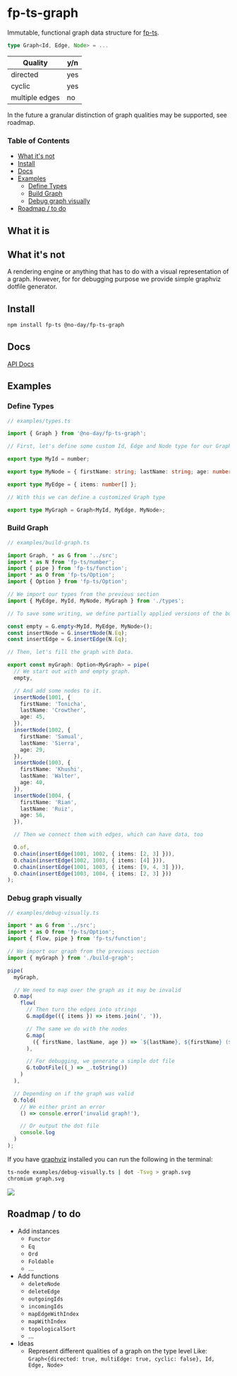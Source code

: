 # fp-ts-graph

Immutable, functional graph data structure for [fp-ts](https://github.com/gcanti/fp-ts).

```ts
type Graph<Id, Edge, Node> = ...
```

| Quality        | y/n |
| -------------- | --- |
| directed       | yes |
| cyclic         | yes |
| multiple edges | no  |

In the future a granular distinction of graph qualities may be supported, see roadmap.

### Table of Contents

<!-- START doctoc generated TOC please keep comment here to allow auto update -->
<!-- DON'T EDIT THIS SECTION, INSTEAD RE-RUN doctoc TO UPDATE -->

- [What it's not](#what-its-not)
- [Install](#install)
- [Docs](#docs)
- [Examples](#examples)
  - [Define Types](#define-types)
  - [Build Graph](#build-graph)
  - [Debug graph visually](#debug-graph-visually)
- [Roadmap / to do](#roadmap--to-do)

<!-- END doctoc generated TOC please keep comment here to allow auto update -->

## What it is

## What it's not

A rendering engine or anything that has to do with a visual representation of a graph. However, for for debugging purpose we provide simple graphviz dotfile generator.

## Install

```bash
npm install fp-ts @no-day/fp-ts-graph
```

## Docs

[API Docs](https://no-day.github.io/fp-ts-graph/modules/index.ts.html)

## Examples

### Define Types

```ts
// examples/types.ts

import { Graph } from '@no-day/fp-ts-graph';

// First, let's define some custom Id, Edge and Node type for our Graph

export type MyId = number;

export type MyNode = { firstName: string; lastName: string; age: number };

export type MyEdge = { items: number[] };

// With this we can define a customized Graph type

export type MyGraph = Graph<MyId, MyEdge, MyNode>;
```

### Build Graph

```ts
// examples/build-graph.ts

import Graph, * as G from '../src';
import * as N from 'fp-ts/number';
import { pipe } from 'fp-ts/function';
import * as O from 'fp-ts/Option';
import { Option } from 'fp-ts/Option';

// We import our types from the previous section
import { MyEdge, MyId, MyNode, MyGraph } from './types';

// To save some writing, we define partially applied versions of the builder functions

const empty = G.empty<MyId, MyEdge, MyNode>();
const insertNode = G.insertNode(N.Eq);
const insertEdge = G.insertEdge(N.Eq);

// Then, let's fill the graph with Data.

export const myGraph: Option<MyGraph> = pipe(
  // We start out with and empty graph.
  empty,

  // And add some nodes to it.
  insertNode(1001, {
    firstName: 'Tonicha',
    lastName: 'Crowther',
    age: 45,
  }),
  insertNode(1002, {
    firstName: 'Samual',
    lastName: 'Sierra',
    age: 29,
  }),
  insertNode(1003, {
    firstName: 'Khushi',
    lastName: 'Walter',
    age: 40,
  }),
  insertNode(1004, {
    firstName: 'Rian',
    lastName: 'Ruiz',
    age: 56,
  }),

  // Then we connect them with edges, which can have data, too

  O.of,
  O.chain(insertEdge(1001, 1002, { items: [2, 3] })),
  O.chain(insertEdge(1002, 1003, { items: [4] })),
  O.chain(insertEdge(1001, 1003, { items: [9, 4, 3] })),
  O.chain(insertEdge(1003, 1004, { items: [2, 3] }))
);
```

### Debug graph visually

```ts
// examples/debug-visually.ts

import * as G from '../src';
import * as O from 'fp-ts/Option';
import { flow, pipe } from 'fp-ts/function';

// We import our graph from the previous section
import { myGraph } from './build-graph';

pipe(
  myGraph,

  // We need to map over the graph as it may be invalid
  O.map(
    flow(
      // Then turn the edges into strings
      G.mapEdge(({ items }) => items.join(', ')),

      // The same we do with the nodes
      G.map(
        ({ firstName, lastName, age }) => `${lastName}, ${firstName} (${age})`
      ),

      // For debugging, we generate a simple dot file
      G.toDotFile((_) => _.toString())
    )
  ),

  // Depending on if the graph was valid
  O.fold(
    // We either print an error
    () => console.error('invalid graph!'),

    // Or output the dot file
    console.log
  )
);
```

If you have [graphviz](https://graphviz.org) installed you can run the following in the terminal:

```bash
ts-node examples/debug-visually.ts | dot -Tsvg > graph.svg
chromium graph.svg
```

<img src="./graph.svg"/>

## Roadmap / to do

- Add instances
  - `Functor`
  - `Eq`
  - `Ord`
  - `Foldable`
  - ...
- Add functions
  - `deleteNode`
  - `deleteEdge`
  - `outgoingIds`
  - `incomingIds`
  - `mapEdgeWithIndex`
  - `mapWithIndex`
  - `topologicalSort`
  - ...
- Ideas
  - Represent different qualities of a graph on the type level
    Like: `Graph<{directed: true, multiEdge: true, cyclic: false}, Id, Edge, Node>`
